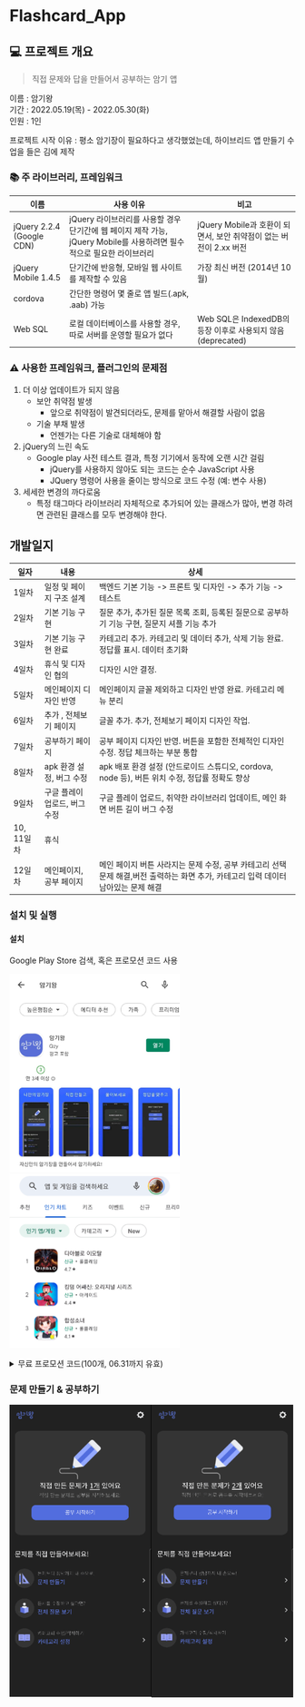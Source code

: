 # Flashcard_App



## :computer: 프로젝트 개요

> 직접 문제와 답을 만들어서 공부하는 암기 앱

이름 : 암기왕  
기간 : 2022.05.19(목) - 2022.05.30(화)  
인원 : 1인

프로젝트 시작 이유 : 평소 암기장이 필요하다고 생각했었는데, 하이브리드 앱 만들기 수업을 들은 김에 제작  



### :books: 주 라이브러리, 프레임워크

|이름|사용 이유|비고|
|--|--|--|
|jQuery 2.2.4 (Google CDN)|jQuery 라이브러리를 사용할 경우 단기간에 웹 페이지 제작 가능, jQuery Mobile를 사용하려면 필수적으로 필요한 라이브러리| jQuery Mobile과 호환이 되면서, 보안 취약점이 없는 버전이 2.xx 버전 |
|jQuery Mobile 1.4.5| 단기간에 반응형, 모바일 웹 사이트를 제작할 수 있음 |가장 최신 버전 (2014년 10월)|
|cordova| 간단한 명령어 몇 줄로 앱 빌드(.apk, .aab) 가능 ||
|Web SQL| 로컬 데이터베이스를 사용할 경우, 따로 서버를 운영할 필요가 없다 |Web SQL은 IndexedDB의 등장 이후로 사용되지 않음 (deprecated)|



### :warning: 사용한 프레임워크, 플러그인의 문제점

1. 더 이상 업데이트가 되지 않음
   - 보안 취약점 발생
     - 앞으로 취약점이 발견되더라도, 문제를 맡아서 해결할 사람이 없음
   - 기술 부채 발생
     - 언젠가는 다른 기술로 대체해야 함
2. jQuery의 느린 속도
   - Google play 사전 테스트 결과, 특정 기기에서 동작에 오랜 시간 걸림
     - jQuery를 사용하지 않아도 되는 코드는 순수 JavaScript 사용
     - JQuery 명령어 사용을 줄이는 방식으로 코드 수정 (예: 변수 사용)
3. 세세한 변경의 까다로움
   - 특정 태그마다 라이브러리 자체적으로 추가되어 있는 클래스가 많아, 변경 하려면 관련된 클래스를 모두 변경해야 한다.



## 개발일지

| 일자       | 내용                          | 상세                                                         |
| ---------- | ----------------------------- | ------------------------------------------------------------ |
| 1일차      | 일정 및 페이지 구조 설계      | 백엔드 기본 기능 -> 프론트 및 디자인 -> 추가 기능 -> 테스트  |
| 2일차      | 기본 기능 구현                | 질문 추가, 추가된 질문 목록 조회, 등록된 질문으로 공부하기 기능 구현, 질문지 셔플 기능 추가 |
| 3일차      | 기본 기능 구현 완료           | 카테고리 추가. 카테고리 및 데이터 추가, 삭제 기능 완료. 정답률 표시. 데이터 초기화 |
| 4일차      | 휴식 및 디자인 협의           | 디자인 시안 결정.                                            |
| 5일차      | 메인페이지 디자인 반영        | 메인페이지 글꼴 제외하고 디자인 반영 완료. 카테고리 메뉴 분리 |
| 6일차      | 추가 , 전체보기 페이지        | 글꼴 추가. 추가, 전체보기 페이지 디자인 작업.                |
| 7일차      | 공부하기 페이지               | 공부 페이지 디자인 반영. 버튼을 포함한 전체적인 디자인 수정. 정답 체크하는 부분 통합 |
| 8일차      | apk 환경 설정, 버그 수정      | apk 배포 환경 설정 (안드로이드 스튜디오, cordova, node 등), 버튼 위치 수정, 정답률 정확도 향상 |
| 9일차      | 구글 플레이 업로드, 버그 수정 | 구글 플레이 업로드, 취약한 라이브러리 업데이트, 메인 화면 버튼 길이 버그 수정 |
| 10, 11일차 | 휴식                          |                                                              |
| 12일차     | 메인페이지, 공부 페이지       | 메인 페이지 버튼 사라지는 문제 수정, 공부 카테고리 선택 문제 해결,버전 출력하는 화면 추가, 카테고리 입력 데이터 남아있는 문제 해결 |



### 설치 및 실행

#### 설치

Google Play Store 검색, 혹은 프로모션 코드 사용

<p align="left">
    <img src="./docs/img/search_app.jpg" width="300px">
    <img src="./docs/img/use_promotion_code.gif" width="300px">
</p>


<details>
    <summary>무료 프로모션 코드(100개, 06.31까지 유효)</summary>
    502CQSTZXTQ9Y28UMF3NAP9<br>  
FXNDPZXQHR1MZS7UDCZWT2V<br>  
G8TC5DNUR1Y934V33WK97U0<br>  
HF94S00K72TPJFLFLW183UA<br>  
55T991NYSPQRF3YB3EHFC18<br>  
K1Y7U0DHTBBQ2C8J9418PND<br>  
LGAVXAL6T23FZN2WPK5PPGZ<br>  
1HMVDUFNXBV7NNVQEPR488J<br>  
2D5JR0CJF2FRRK1BW6LM8LY<br>  
16NEQP6CFL9ZAXQNVDVFD4S<br>  
KN4BRKADNV5NA9GVQ5BDNEZ<br>  
BWWEK5TC1EV0Q5Q69SYJL8R<br>  
P5543DWF2L3MTUPYD5B6J5D<br>  
9UY026UV2GM3079JGG87S7M<br>  
4CMK8Y5T1HRMGN6Z752NW31<br>  
F79QAE2HPT1VJ80ZSL00CYA<br>  
C58A1MC19ZMFSQW6VKBTEN9<br>  
PEYLV6FPT7BKEQFRLPT761W<br>  
TWD98DTG8KDS1YJYYM057VF<br>  
2WA0MWRMPT76FHEZYK3GMEQ<br>  
1ZG7PN1LP4CKJGNRQLE7WEF<br>  
RELEGAAMRYPEZY528JMMC53<br>  
9ACSB9MUU7GBFE7BEGL4LF9<br>  
JX0D7NBZQYHFB1T20XWMELY<br>  
EMFC610PRPG1U0PC1N2YCBW<br>  
FQ1ZNFQMAB0EW6V9T7UJXPX<br>  
RSWW6L98RKWMRTZ79G5XS0P<br>  
NZNFEFC2GYGEN1BT44M7XHQ<br>  
X3WXVHR8XVMRBVRGQ0YVX0X<br>  
ZQ0A3MKVX7DU41N20TARX1L<br>  
YBEFND0R2RYS9LSFJEDUBJQ<br>  
KKWQ27T465GH6LJQ1HU8PWJ<br>  
1K9E7JF0NBWNVBX8AKE3U6Q<br>  
8RQ10993U6ZXE7U858J7D6A<br>  
7DNEVY1MFDKC37PKPP233XV<br>  
43YE8X25NPHHJT1C2QHRMP4<br>    
EY4GRRYBL5TZWMJM4XS9GKU<br>  
DAJRYFJZPLN02867P7ER3XE<br>  
ZN58AGG6FB0414DEFHCR2TH<br>  
1QAM1TKEBGGWE01S3TR61GM<br>  
DX1DRLEWTU7Y8YHRC79NATP<br>  
UQH3RWMH7ME6WPJDTA8AYZJ<br>  	
0UQWFK8R02BR1TNENSLCV0R<br>  
35QLH4DA0BU3926L7NECCWE<br>  
9JJ306ZN8AC981GK7XDXXGW<br>  
PYUGCASEK8UW5UVM1S49TN5<br>  
CQX7FZ4L276CW27G2AMQTCW<br>  
X2TADQK0DSS9FEWSBU05MSK<br>  
GTX6D8SEZFT7Z5VH3N02SNR<br>  
TB82KS7V2BMEFPEYYTMJPKS<br>  
5DGS4B0WWDY8BB8S7UYERT3<br>  
M8U3F3DKG9KXPZ3UE8Z3GG9<br>  
7N3ZYYZ2VHFK9XFJDTMTU38<br>  
3E3FKAZY6TY8NNRGE83GZQ6<br>  
XKPEBLUGTS6H8MPK62249TY<br>  
4WE4U3MQU69T6530FMAFBJS<br>  
QJE00G9JHCYX89EBNUNVWC2<br>  
NERLVEF9TD7M02M6A82HRSV<br>  
Q7BTNELN4740VCMU7YPUMP2<br>  
P5RFKVFRRZ1C72L5G7KCFLE<br>  
QZGEBEAAK2MDHXDG94E6LPD<br>  
N984YMJ4CC6RDK605WZ2Y6G<br>  
QKN778D30Z4CL4GVAM1WMHN<br>  
5TZ5N7H2EEV3PZ5SYKEZ973<br>  
ZBVU4H3WHX6G62K2CESVFKX<br>  
VDLCAF32SWMKDGTFXA9ALCJ<br>  
NWCPCEQS3DYZ41AUF365H4M<br>  
ZXEG3KGWWMN9L7G2WMEEZ59<br>  
0AHD3HKHQEKZHFMFXYZBF9X<br>  
1B47VXFH2WTXVAV8Z2DVR6H<br>  
F756XFX0J93BM42SSRRRA8A<br>  
D7H0186TPPTN9BCQNT34VS8<br>  
6YFD0TNHN77QR6CEHFQ6L9T<br>  
UVVFZ6C7ET58MR6NZLELK6J<br>  
A3UVHQSFZ3Y1JYD14Y9AHNQ<br>  
VHK0WJ04BMUXNDPUUBBFSBX<br>  
8KCRTSJUZ2PV6Z9S0TZVP3G<br>  
Q9VGN0JC5ZVG058L89S9FQU<br>  
DV6R44UW143XVETQ7Q6KZBN<br>  
9U75FEVT8U8RYM30FKVR7M2<br>  
DM1AABBN8GWD40FYQW5V8XV<br>  
A7PNBWJK0HN4QKNY5LK69U5<br>  
DFNWX9JQ2RRV274WLNYV3X2<br>  
HPA10ZU809LFUT0CAX5KHZ6<br>  
4X6HBMKPS4HTUFT0GH8A45N<br>  
WWWXFET48HN6CP5Q39B01GK<br>  
S0V25XAW7KGK9UA26SJKK93<br>  
FG8XKJEXS8XPEBTGJEVL9P6<br>  
W5LUN7PQ1RQQEBW6SUTHPR8<br>  
R9LEY4F7BN4XWAKT0S4TVQK<br>  
9FUEBVH0000Y7267G66SC93<br>  
4867KBMEPH1KFF8A7NN4WQV<br>  
XBX2STYLCT6WUF4URRRJ9QC<br>  
NEF8CCEE1CHPAW17ZSQ57PW<br>  
6SJVKX1UT21NHT54L4MRJ5P<br>  
CXH1CMM0B6EFK7PKSHLW1R7<br>  
R8G3RX2EPRQ4KL644QV7C2L<br>  
1QV7LFJ79W7LZZCZ3B7RUC6<br>  
U5H4RMSJ0H19DR63HHM6R6Y<br>  
G4R81Q61YDNENFPVANNB3N8<br>  
LXSDCQPKR42BEG46A25KZVH<br>  
</details>


### 문제 만들기 & 공부하기
<p>
	<img src="./docs/img/create_question.gif" align="left" width="250px">
    <img src="./docs/img/start_study.gif" align="left" width="250px">
</p>

  





















